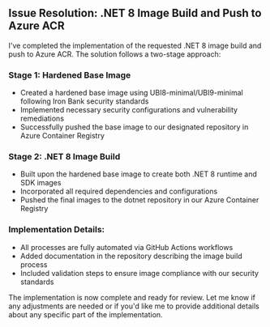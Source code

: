 ## Issue Resolution: .NET 8 Image Build and Push to Azure ACR

I've completed the implementation of the requested .NET 8 image build and push to Azure ACR. The solution follows a two-stage approach:

### Stage 1: Hardened Base Image
- Created a hardened base image using UBI8-minimal/UBI9-minimal following Iron Bank security standards
- Implemented necessary security configurations and vulnerability remediations
- Successfully pushed the base image to our designated repository in Azure Container Registry

### Stage 2: .NET 8 Image Build
- Built upon the hardened base image to create both .NET 8 runtime and SDK images
- Incorporated all required dependencies and configurations
- Pushed the final images to the dotnet repository in our Azure Container Registry

### Implementation Details:
- All processes are fully automated via GitHub Actions workflows
- Added documentation in the repository describing the image build process
- Included validation steps to ensure image compliance with our security standards

The implementation is now complete and ready for review. Let me know if any adjustments are needed or if you'd like me to provide additional details about any specific part of the implementation.
